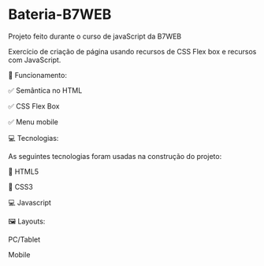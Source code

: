 # Bateria-B7WEB
Projeto feito durante o curso de javaScript da B7WEB

Exercício de criação de página usando recursos de CSS Flex box e recursos com JavaScript.

🎢 Funcionamento:

✅ Semântica no HTML

✅ CSS Flex Box

✅ Menu mobile

💻 Tecnologias:

As seguintes tecnologias foram usadas na construção do projeto:

🔣 HTML5

🎨 CSS3

💻 Javascript

🖼️ Layouts:

PC/Tablet

Mobile
